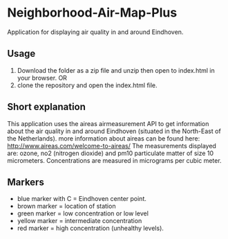 

# Neighborhood-Air-Map-Plus
Application for displaying air quality in and around Eindhoven.
## Usage
1. Download the folder as a zip file and unzip then open to index.html in your browser.
   OR
2. clone the repository and open the index.html file.
## Short explanation
This application uses the aireas airmeasurement API to get information
about the air quality in and around Eindhoven (situated in the North-East of the Netherlands).
more information about aireas can be found here: http://www.aireas.com/welcome-to-aireas/
The measurements displayed are: ozone, no2 (nitrogen dioxide) and pm10 particulate matter
of size 10 micrometers. Concentrations are measured in micrograms per cubic meter.
## Markers
- blue marker with C = Eindhoven center point.
- brown marker = location of station
- green marker = low concentration or low level
- yellow marker = intermediate concentration
- red marker = high concentration (unhealthy levels).
